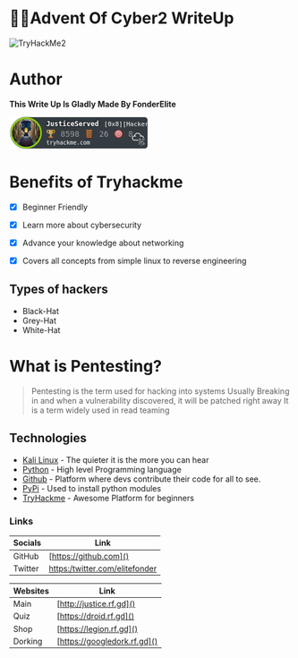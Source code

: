 # 🎅🏻Advent Of Cyber2 WriteUp
<img src="https://www.aldeid.com/w/images/a/a0/Ctf-tryhackme-advent-of-cyber-Data-Elf-iltration-TryHackMe.jpg" alt="TryHackMe2">


# Author
**This Write Up Is Gladly Made By FonderElite**<br>

<img src="JusticeServed.png">

# Benefits of Tryhackme
- [x] Beginner Friendly
- [x] Learn more about cybersecurity
- [x] Advance your knowledge about networking
- [x] Covers all concepts from simple linux to reverse engineering


## Types of hackers
 * Black-Hat
 * Grey-Hat
 * White-Hat
  
# What is Pentesting?
> Pentesting is the term used for hacking into systems
> Usually Breaking in and when a vulnerability discovered, it will be patched right away
> It is a term widely used in read teaming

## Technologies

* [Kali Linux]() - The quieter it is the more you can hear
* [Python]() - High level Programming language
* [Github]() - Platform where devs contribute their code for all to see.
* [PyPi]() - Used to install python modules
* [TryHackme]() - Awesome Platform for beginners
### Links
| Socials| Link |
| ------ | ------ |
| GitHub | [https://github.com]() |
| Twitter | [https:/twitter.com/elitefonder]() |

| Websites| Link |
| ------ | ------ |
| Main | [http://justice.rf.gd]() |
| Quiz | [https://droid.rf.gd]() |
| Shop | [https://legion.rf.gd]() |
| Dorking | [https://googledork.rf.gd]() |

